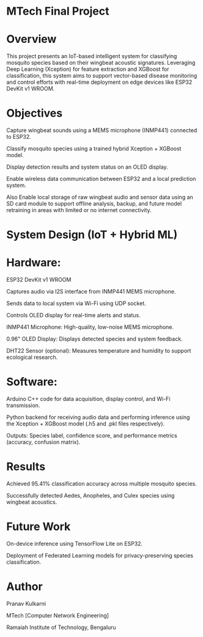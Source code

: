 # MTech Final Project
# Overview 
This project presents an IoT-based intelligent system for classifying mosquito species based on their wingbeat acoustic signatures. Leveraging Deep Learning (Xception) for feature extraction and XGBoost for classification, this system aims to support vector-based disease monitoring and control efforts with real-time deployment on edge devices like ESP32 DevKit v1 WROOM.

# Objectives
Capture wingbeat sounds using a MEMS microphone (INMP441) connected to ESP32.

Classify mosquito species using a trained hybrid Xception + XGBoost model.

Display detection results and system status on an OLED display.

Enable wireless data communication between ESP32 and a local prediction system.

Also Enable local storage of raw wingbeat audio and sensor data using an SD card module to support offline analysis, backup, and future model retraining in areas with limited or no internet connectivity.

# System Design (IoT + Hybrid ML)
# Hardware:
ESP32 DevKit v1 WROOM

Captures audio via I2S interface from INMP441 MEMS microphone.

Sends data to local system via Wi-Fi using UDP socket.

Controls OLED display for real-time alerts and status.

INMP441 Microphone: High-quality, low-noise MEMS microphone.

0.96" OLED Display: Displays detected species and system feedback.

DHT22 Sensor (optional): Measures temperature and humidity to support ecological research.

# Software:
Arduino C++ code for data acquisition, display control, and Wi-Fi transmission.

Python backend for receiving audio data and performing inference using the Xception + XGBoost model (.h5 and .pkl files respectively).

Outputs: Species label, confidence score, and performance metrics (accuracy, confusion matrix).

# Results
Achieved 95.41% classification accuracy across multiple mosquito species.

Successfully detected Aedes, Anopheles, and Culex species using wingbeat acoustics.

# Future Work
On-device inference using TensorFlow Lite on ESP32.

Deployment of Federated Learning models for privacy-preserving species classification.


# Author 
Pranav Kulkarni

MTech [Computer Network Engineering]

Ramaiah Institute of Technology, Bengaluru 
